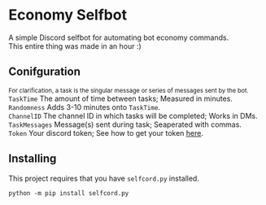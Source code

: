 # Economy Selfbot
A simple Discord selfbot for automating bot economy commands.<br>
This entire thing was made in an hour :)

## Conifguration
<sup>For clarification, a task is the singular message or series of messages sent by the bot.</sup><br>
`TaskTime` The amount of time between tasks; Measured in minutes.<br>
`Randomness` Adds 3-10 minutes onto `TaskTime`.<br>
`ChannelID` The channel ID in which tasks will be completed; Works in DMs.<br>
`TaskMessages` Message(s) sent during task; Seaperated with commas.<br>
`Token` Your discord token; See how to get your token [here](https://github.com/dox-net/economy-selfbot/blob/main/Token_Guide.PNG).

## Installing
This project requires that you have `selfcord.py` installed.
```
python -m pip install selfcord.py
```

